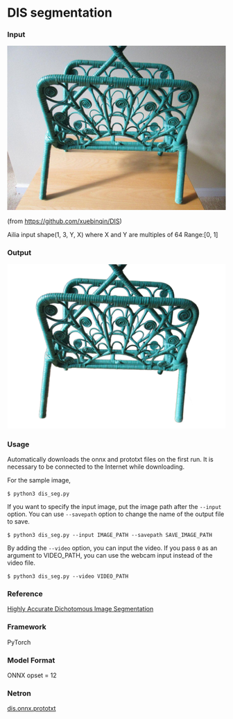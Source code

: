 # DIS segmentation

### Input

![input image](input.jpg)

(from https://github.com/xuebinqin/DIS)

Ailia input shape(1, 3, Y, X)   where X and Y are multiples of 64
Range:[0, 1]

### Output

![output_image](output.png)

### Usage
Automatically downloads the onnx and prototxt files on the first run. It is necessary to be connected to the Internet while downloading.

For the sample image,
```
$ python3 dis_seg.py
```

If you want to specify the input image, put the image path after the `--input` option.
You can use `--savepath` option to change the name of the output file to save.
```
$ python3 dis_seg.py --input IMAGE_PATH --savepath SAVE_IMAGE_PATH
```

By adding the `--video` option, you can input the video.
If you pass `0` as an argument to VIDEO_PATH, you can use the webcam input instead of the video file.
```
$ python3 dis_seg.py --video VIDEO_PATH
```

### Reference

[Highly Accurate Dichotomous Image Segmentation](https://github.com/xuebinqin/DIS)

### Framework
PyTorch

### Model Format
ONNX opset = 12

### Netron

[dis.onnx.prototxt](https://netron.app/?url=https://storage.googleapis.com/ailia-models/dis/dis.onnx.prototxt)
